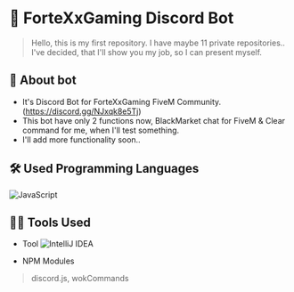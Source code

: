 # 🤖 ForteXxGaming Discord Bot
> Hello, this is my first repository. I have maybe 11 private repositories.. I've decided, that I'll show you my job, so I can present myself.

## 📖 About bot

* It's Discord Bot for ForteXxGaming FiveM Community. (https://discord.gg/NJxqk8e5Tj)
* This bot have only 2 functions now, BlackMarket chat for FiveM & Clear command for me, when I'll test something.
* I'll add more functionality soon..

## 🛠 Used Programming Languages

![JavaScript](https://img.shields.io/badge/-JavaScript-05122A?style=flat&logo=javascript)

## 👨‍💻 Tools Used

* Tool
![IntelliJ IDEA](https://img.shields.io/badge/-IntelliJ-05122A?style=flat&logo=intellij-idea)

* NPM Modules
> discord.js, wokCommands
